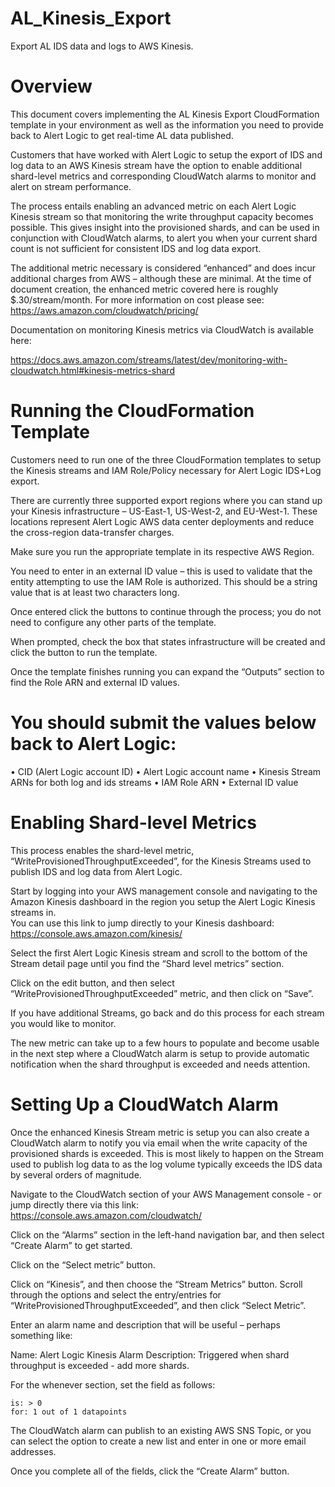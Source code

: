 # AL_Kinesis_Export
Export AL IDS data and logs to AWS Kinesis.



# Overview

This document covers implementing the AL Kinesis Export CloudFormation template in your environment as well as the information you need to provide back to Alert Logic to get real-time AL data published.

Customers that have worked with Alert Logic to setup the export of IDS and log data to an AWS Kinesis stream have the option to enable additional shard-level metrics and corresponding CloudWatch alarms to monitor and alert on stream performance.

The process entails enabling an advanced metric on each Alert Logic Kinesis stream so that monitoring the write throughput capacity becomes possible.  This gives insight into the provisioned shards, and can be used in conjunction with CloudWatch alarms, to alert you when your current shard count is not sufficient for consistent IDS and log data export.

The additional metric necessary is considered “enhanced” and does incur additional charges from AWS – although these are minimal.  At the time of document creation, the enhanced metric covered here is roughly $.30/stream/month.  For more information on cost please see: https://aws.amazon.com/cloudwatch/pricing/

Documentation on monitoring Kinesis metrics via CloudWatch is available here: 

https://docs.aws.amazon.com/streams/latest/dev/monitoring-with-cloudwatch.html#kinesis-metrics-shard




# Running the CloudFormation Template

Customers need to run one of the three CloudFormation templates to setup the Kinesis streams and IAM Role/Policy necessary for Alert Logic IDS+Log export.

There are currently three supported export regions where you can stand up your Kinesis infrastructure – US-East-1, US-West-2, and EU-West-1.  These locations represent Alert Logic AWS data center deployments and reduce the cross-region data-transfer charges.

Make sure you run the appropriate template in its respective AWS Region.

You need to enter in an external ID value – this is used to validate that the entity attempting to use the IAM Role is authorized.  This should be a string value that is at least two characters long.

Once entered click the buttons to continue through the process; you do not need to configure any other parts of the template. 

When prompted, check the box that states infrastructure will be created and click the button to run the template.

Once the template finishes running you can expand the “Outputs” section to find the Role ARN and external ID values.


# You should submit the values below back to Alert Logic:
•	CID (Alert Logic account ID)
•	Alert Logic account name
•	Kinesis Stream ARNs for both log and ids streams
•	IAM Role ARN
•	External ID value





# Enabling Shard-level Metrics

This process enables the shard-level metric, “WriteProvisionedThroughputExceeded”, for the Kinesis Streams used to publish IDS and log data from Alert Logic.  

Start by logging into your AWS management console and navigating to the Amazon Kinesis dashboard in the region you setup the Alert Logic Kinesis streams in.  
You can use this link to jump directly to your Kinesis dashboard: https://console.aws.amazon.com/kinesis/

Select the first Alert Logic Kinesis stream and scroll to the bottom of the Stream detail page until you find the “Shard level metrics” section.

Click on the edit button, and then select “WriteProvisionedThroughputExceeded” metric, and then click on “Save”.

If you have additional Streams, go back and do this process for each stream you would like to monitor.

The new metric can take up to a few hours to populate and become usable in the next step where a CloudWatch alarm is setup to provide automatic notification when the shard throughput is exceeded and needs attention.





# Setting Up a CloudWatch Alarm 

Once the enhanced Kinesis Stream metric is setup you can also create a CloudWatch alarm to notify you via email when the write capacity of the provisioned shards is exceeded.  This is most likely to happen on the Stream used to publish log data to as the log volume typically exceeds the IDS data by several orders of magnitude.

Navigate to the CloudWatch section of your AWS Management console - or jump directly there via this link: https://console.aws.amazon.com/cloudwatch/

Click on the “Alarms” section in the left-hand navigation bar, and then select “Create Alarm” to get started.

Click on the “Select metric” button.

Click on “Kinesis”, and then choose the “Stream Metrics” button.  Scroll through the options and select the entry/entries for “WriteProvisionedThroughputExceeded”, and then click “Select Metric”.

Enter an alarm name and description that will be useful – perhaps something like:

Name: Alert Logic Kinesis Alarm
Description:  Triggered when shard throughput is exceeded - add more shards.

For the whenever section, set the field as follows:
	
	is: > 0
	for: 1 out of 1 datapoints

The CloudWatch alarm can publish to an existing AWS SNS Topic, or you can select the option to create a new list and enter in one or more email addresses.

Once you complete all of the fields, click the “Create Alarm” button.
